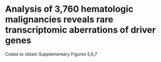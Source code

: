 # Analysis of 3,760 hematologic malignancies reveals rare transcriptomic aberrations of driver genes

Codes to obtain Supplementary Figures 5,6,7
